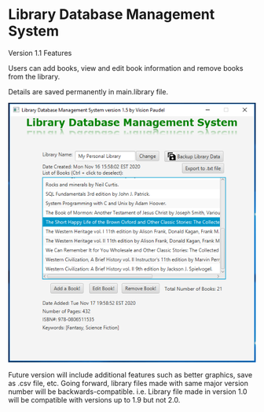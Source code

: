# Library Database Management System
Version 1.1 Features

Users can add books, view and edit book information and remove books from the library.

Details are saved permanently in main.library file.

<img src="https://github.com/Vision-Paudel/LibraryDBMS/blob/main/LibraryDBMS_ver1.5.png" alt="Image could not be displayed">

Future version will include additional features such as better graphics, save as .csv file, etc. Going forward, library files made with same major version number will be backwards-compatible. i.e. Library file made in version 1.0 will be compatible with versions up to 1.9 but not 2.0.
